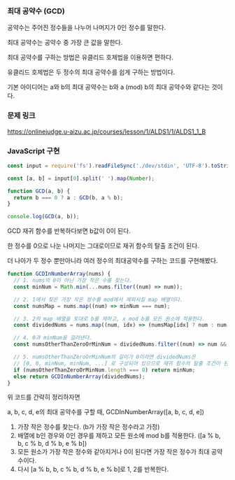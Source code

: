 ### 최대 공약수 (GCD)

공약수는 주어진 정수들을 나누어 나머지가 0인 정수를 말한다.

최대 공약수는 공약수 중 가장 큰 값을 말한다.

최대 공약수를 구하는 방법은 유클리드 호제법을 이용하면 편하다.

유클리드 호제법은 두 정수의 최대 공약수를 쉽게 구하는 방법이다.

기본 아이디어는 a와 b의 최대 공약수는 b와 a (mod) b의 최대 공약수와 같다는 것이다.

### 문제 링크
https://onlinejudge.u-aizu.ac.jp/courses/lesson/1/ALDS1/1/ALDS1_1_B

### JavaScript 구현

```js
const input = require('fs').readFileSync('./dev/stdin', 'UTF-8').toString().split('\n');

const [a, b] = input[0].split(' ').map(Number);

function GCD(a, b) {
  return b === 0 ? a : GCD(b, a % b);
}

console.log(GCD(a, b));
```

GCD 재귀 함수를 반복하다보면 b값이 0이 된다.

한 정수를 0으로 나눈 나머지는 그대로이므로 재귀 함수의 탈출 조건이 된다.

더 나아가 두 정수 뿐만아니라 여러 정수의 최대공약수를 구하는 코드를 구현해봤다.

```js
function GCDInNumberArray(nums) {
  // 1. nums의 0이 아닌 가장 작은 수를 찾는다.
  const minNum = Math.min(...nums.filter((num) => num));

  // 2. 1에서 찾은 가장 작은 정수를 mod에서 제외시킬 map 배열이다.
  const numsMap = nums.map((num) => minNum === num);

  // 3. 2의 map 배열을 토대로 b를 제하고, x mod b를 모든 원소에 적용한다.
  const dividedNums = nums.map((num, idx) => (numsMap[idx] ? num : num % minNum));

  // 4. 0과 minNum을 걸러낸다.
  const numsOtherThanZeroOrMinNum = dividedNums.filter((num) => num && num !== minNum);

  // 5. numsOtherThanZeroOrMinNum의 길이가 0이라면 dividedNums은
  // [0, 0, minNum, minNum, ...] 로 구성되어 있으므로 재귀 함수의 탈출 조건이 된다.
  if (numsOtherThanZeroOrMinNum.length === 0) return minNum;
  else return GCDInNumberArray(dividedNums);
}
```
위 코드를 간략히 정리하자면

a, b, c, d, e의 최대 공약수를 구할 때, GCDInNumberArray(\[a, b, c, d, e])

1. 가장 작은 정수를 찾는다. (b가 가장 작은 정수라고 가정)
2. 배열에 b인 경우와 0인 경우를 제하고 모든 원소에 mod b를 적용한다. (\[a % b, b, c % b, d % b, e % b])
3. 모든 원소가 가장 작은 정수와 같아지거나 0이 된다면 가장 작은 정수가 최대 공약수이다.
4. 다시 \[a % b, b, c % b, d % b, e % b]로 1, 2를 반복한다.
 
